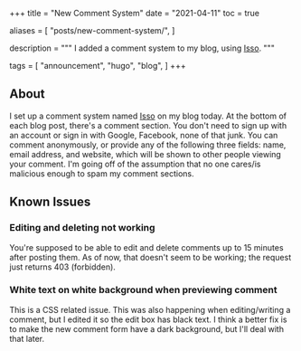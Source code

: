 +++
title = "New Comment System"
date = "2021-04-11"
toc = true

aliases = [
  "posts/new-comment-system/",
]

description = """
I added a comment system to my blog, using [Isso](https://posativ.org/isso/).
"""

tags = [
  "announcement",
  "hugo",
  "blog",
]
+++

## About

I set up a comment system named [Isso](https://posativ.org/isso/) on my blog
today. At the bottom of each blog post, there's a comment section. You don't
need to sign up with an account or sign in with Google, Facebook, none of that
junk. You can comment anonymously, or provide any of the following three fields:
name, email address, and website, which will be shown to other people viewing
your comment. I'm going off of the assumption that no one cares/is malicious
enough to spam my comment sections.

## Known Issues

### Editing and deleting not working

You're supposed to be able to edit and delete comments up to 15 minutes after
posting them. As of now, that doesn't seem to be working; the request just
returns 403 (forbidden).

### White text on white background when previewing comment

This is a CSS related issue. This was also happening when editing/writing a
comment, but I edited it so the edit box has black text. I think a better fix is
to make the new comment form have a dark background, but I'll deal with that
later.
